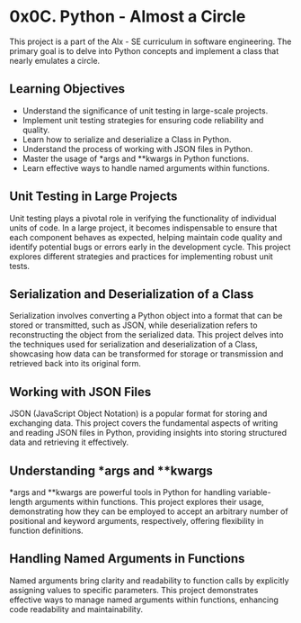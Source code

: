 0x0C. Python - Almost a Circle
===============================

This project is a part of the Alx - SE curriculum in software engineering. The primary goal is to delve into Python concepts and implement a class that nearly emulates a circle.

Learning Objectives
-------------------

-   Understand the significance of unit testing in large-scale projects.
-   Implement unit testing strategies for ensuring code reliability and quality.
-   Learn how to serialize and deserialize a Class in Python.
-   Understand the process of working with JSON files in Python.
-   Master the usage of *args and **kwargs in Python functions.
-   Learn effective ways to handle named arguments within functions.

Unit Testing in Large Projects
-------------------------------

Unit testing plays a pivotal role in verifying the functionality of individual units of code. In a large project, it becomes indispensable to ensure that each component behaves as expected, helping maintain code quality and identify potential bugs or errors early in the development cycle. This project explores different strategies and practices for implementing robust unit tests.

Serialization and Deserialization of a Class
-------------------------------------------

Serialization involves converting a Python object into a format that can be stored or transmitted, such as JSON, while deserialization refers to reconstructing the object from the serialized data. This project delves into the techniques used for serialization and deserialization of a Class, showcasing how data can be transformed for storage or transmission and retrieved back into its original form.

Working with JSON Files
------------------------

JSON (JavaScript Object Notation) is a popular format for storing and exchanging data. This project covers the fundamental aspects of writing and reading JSON files in Python, providing insights into storing structured data and retrieving it effectively.

Understanding *args and **kwargs
--------------------------------

*args and **kwargs are powerful tools in Python for handling variable-length arguments within functions. This project explores their usage, demonstrating how they can be employed to accept an arbitrary number of positional and keyword arguments, respectively, offering flexibility in function definitions.

Handling Named Arguments in Functions
-------------------------------------

Named arguments bring clarity and readability to function calls by explicitly assigning values to specific parameters. This project demonstrates effective ways to manage named arguments within functions, enhancing code readability and maintainability.
